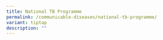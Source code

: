 ```yaml
---
title: National TB Programme
permalink: /communicable-diseases/national-tb-programme/
variant: tiptap
description: ""
---
```

<p></p>